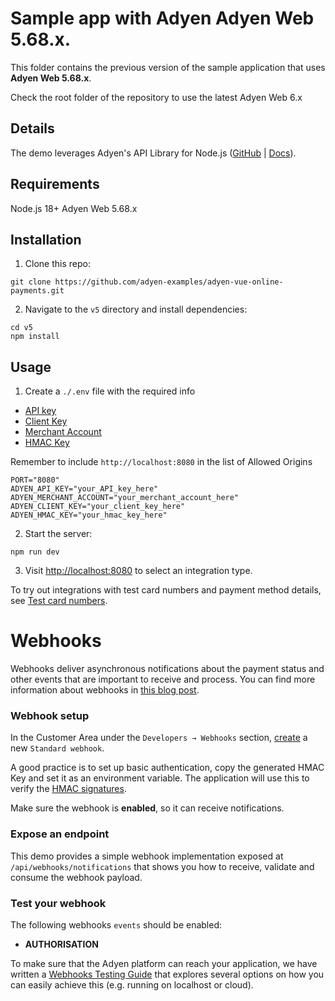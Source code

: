 # Sample app with Adyen Adyen Web 5.68.x.

This folder contains the previous version of the sample application that uses **Adyen Web 5.68.x**.

Check the root folder of the repository to use the latest Adyen Web 6.x

## Details

The demo leverages Adyen's API Library for Node.js ([GitHub](https://github.com/Adyen/adyen-node-api-library) | [Docs](https://docs.adyen.com/development-resources/libraries#javascript)).

## Requirements

Node.js 18+
Adyen Web 5.68.x

## Installation

1. Clone this repo:

```
git clone https://github.com/adyen-examples/adyen-vue-online-payments.git
```

2. Navigate to the `v5` directory and install dependencies:

```
cd v5
npm install
```

## Usage

1. Create a `./.env` file with the required info
- [API key](https://docs.adyen.com/user-management/how-to-get-the-api-key)
- [Client Key](https://docs.adyen.com/user-management/client-side-authentication)
- [Merchant Account](https://docs.adyen.com/account/account-structure)
- [HMAC Key](https://docs.adyen.com/development-resources/webhooks/verify-hmac-signatures)

Remember to include ```http://localhost:8080``` in the list of Allowed Origins
```
PORT="8080"
ADYEN_API_KEY="your_API_key_here"
ADYEN_MERCHANT_ACCOUNT="your_merchant_account_here"
ADYEN_CLIENT_KEY="your_client_key_here"
ADYEN_HMAC_KEY="your_hmac_key_here"
```

2. Start the server:

```
npm run dev
```

3. Visit [http://localhost:8080](http://localhost:8080) to select an integration type.

To try out integrations with test card numbers and payment method details, see [Test card numbers](https://docs.adyen.com/development-resources/test-cards/test-card-numbers).

# Webhooks

Webhooks deliver asynchronous notifications about the payment status and other events that are important to receive and process. 
You can find more information about webhooks in [this blog post](https://www.adyen.com/knowledge-hub/consuming-webhooks).

### Webhook setup

In the Customer Area under the `Developers → Webhooks` section, [create](https://docs.adyen.com/development-resources/webhooks/#set-up-webhooks-in-your-customer-area) a new `Standard webhook`.

A good practice is to set up basic authentication, copy the generated HMAC Key and set it as an environment variable. The application will use this to verify the [HMAC signatures](https://docs.adyen.com/development-resources/webhooks/verify-hmac-signatures/).

Make sure the webhook is **enabled**, so it can receive notifications.

### Expose an endpoint

This demo provides a simple webhook implementation exposed at `/api/webhooks/notifications` that shows you how to receive, validate and consume the webhook payload.

### Test your webhook

The following webhooks `events` should be enabled:
* **AUTHORISATION**


To make sure that the Adyen platform can reach your application, we have written a [Webhooks Testing Guide](https://github.com/adyen-examples/.github/blob/main/pages/webhooks-testing.md)
that explores several options on how you can easily achieve this (e.g. running on localhost or cloud).

